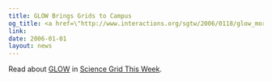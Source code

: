 ```yaml
---
title: GLOW Brings Grids to Campus
og_title: <a href=\"http://www.interactions.org/sgtw/2006/0118/glow_more.html\">GLOW Brings Grids to Campus</a>
link: 
date: 2006-01-01
layout: news
---
```


Read about <a href="glow/" data-proofer-ignore>GLOW</a> in <a href="http://www.interactions.org/sgtw/" data-proofer-ignore>Science Grid This Week</a>.
